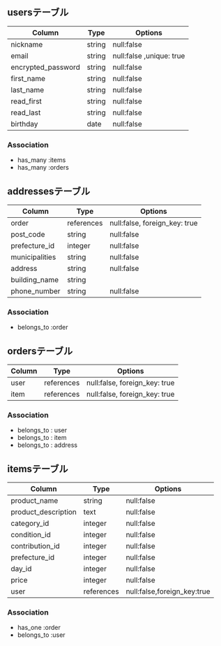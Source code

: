  ## usersテーブル

|Column             |Type        |Options                    |
|-------------------|------------|---------------------------|
|nickname           |string      |null:false                 |
|email              |string      |null:false ,unique: true   |
|encrypted_password |string      |null:false                 |
|first_name         |string      |null:false                 |
|last_name          |string      |null:false                 |
|read_first         |string      |null:false                 |
|read_last          |string      |null:false                 |
|birthday           |date        |null:false                 |
 ### Association
- has_many :items
- has_many :orders

 ## addressesテーブル

|Column             |Type        |Options                       |
|-------------------|------------|------------------------------|
|order              |references  |null:false, foreign_key: true |
|post_code          |string      |null:false                    |
|prefecture_id      |integer     |null:false                    |
|municipalities     |string      |null:false                    |
|address            |string      |null:false                    |
|building_name      |string      |                              |
|phone_number       |string      |null:false                    |
 ### Association
- belongs_to :order

 ## ordersテーブル

|Column             |Type        |Options                       |
|-------------------|------------|------------------------------|
|user               |references  |null:false, foreign_key: true |
|item               |references  |null:false, foreign_key: true |
 ### Association
- belongs_to : user
- belongs_to : item
- belongs_to : address


 ## itemsテーブル

|Column             |Type         |Options                     |
|-------------------|-------------|----------------------------|
|product_name       |string       |null:false                  |
|product_description|text         |null:false                  |
|category_id        |integer      |null:false                  |
|condition_id       |integer      |null:false                  |
|contribution_id    |integer      |null:false                  |
|prefecture_id      |integer      |null:false                  |
|day_id             |integer      |null:false                  |
|price              |integer      |null:false                  |
|user               |references   |null:false,foreign_key:true |
 ### Association
- has_one :order
- belongs_to :user

